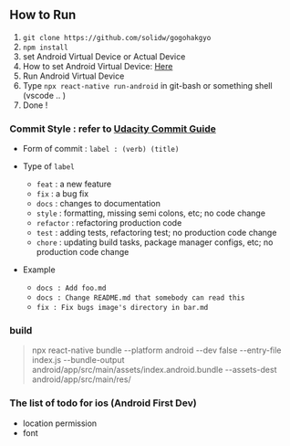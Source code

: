 ## How to Run

1. `git clone https://github.com/solidw/gogohakgyo`
2. `npm install`
3. set Android Virtual Device or Actual Device
4. How to set Android Virtual Device: [Here](https://recipes4dev.tistory.com/145)
5. Run Android Virtual Device
6. Type `npx react-native run-android` in git-bash or something shell (vscode .. )
7. Done !

### Commit Style : refer to [Udacity Commit Guide](https://udacity.github.io/git-styleguide/)

- Form of commit : `label : (verb) (title)`
- Type of `label` 
	- `feat` : a new feature
	- `fix` : a bug fix
	- `docs` : changes to documentation
	- `style` : formatting, missing semi colons, etc; no code change
	- `refactor` : refactoring production code
	- `test` : adding tests, refactoring test; no production code change
	- `chore` : updating build tasks, package manager configs, etc; no production code change

- Example
  - `docs : Add foo.md`
  - `docs : Change README.md that somebody can read this`
  - `fix : Fix bugs image's directory in bar.md`

### build

> npx react-native bundle --platform android --dev false --entry-file index.js --bundle-output android/app/src/main/assets/index.android.bundle --assets-dest android/app/src/main/res/



### The list of todo for ios (Android First Dev)

- location permission
- font